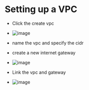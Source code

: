 # Setting up a VPC 

- Click the create vpc 
- ![image](https://user-images.githubusercontent.com/32297246/122246672-a9095000-cebe-11eb-9d05-af60df075d84.png)
- name the vpc and specify the cidr

- create a new internet gateway
- ![image](https://user-images.githubusercontent.com/32297246/122251185-313d2480-cec2-11eb-92e9-98aad06c897d.png)

- Link the vpc and gateway 
- ![image](https://user-images.githubusercontent.com/32297246/122253171-d6a4c800-cec3-11eb-87ed-21e1b8cbaca8.png)

